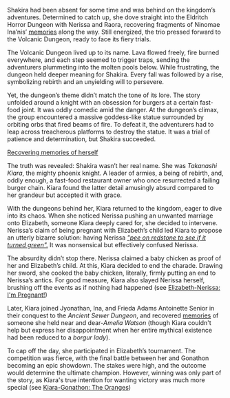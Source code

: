 Shakira had been absent for some time and was behind on the kingdom’s adventures. Determined to catch up, she dove straight into the Eldritch Horror Dungeon with Nerissa and Raora, recovering fragments of Ninomae Ina’nis’ [memories](https://www.youtube.com/live/3cr3DLpyB60?feature=shared\&t=2640) along the way. Still energized, the trio pressed forward to the Volcanic Dungeon, ready to face its fiery trials.

The Volcanic Dungeon lived up to its name. Lava flowed freely, fire burned everywhere, and each step seemed to trigger traps, sending the adventurers plummeting into the molten pools below. While frustrating, the dungeon held deeper meaning for Shakira. Every fall was followed by a rise, symbolizing rebirth and an unyielding will to persevere.

Yet, the dungeon’s theme didn’t match the tone of its lore. The story unfolded around a knight with an obsession for burgers at a certain fast-food joint. It was oddly comedic amid the danger. At the dungeon’s climax, the group encountered a massive goddess-like statue surrounded by orbiting orbs that fired beams of fire. To defeat it, the adventurers had to leap across treacherous platforms to destroy the statue. It was a trial of patience and determination, but Shakira succeeded.

[Recovering memories of herself](#embed:https://www.youtube.com/embed/3cr3DLpyB60?si=Kx0hG8yTKkUwMq1G\&start=7508)

The truth was revealed: Shakira wasn’t her real name. She was *Takanashi Kiara*, the mighty phoenix knight. A leader of armies, a being of rebirth, and, oddly enough, a fast-food restaurant owner who once resurrected a failing burger chain. Kiara found the latter detail amusingly absurd compared to her grandeur but accepted it with grace.

With the dungeons behind her, Kiara returned to the kingdom, eager to dive into its chaos. When she noticed Nerissa pushing an unwanted marriage onto Elizabeth, someone Kiara deeply cared for, she decided to intervene. Nerissa’s claim of being pregnant with Elizabeth’s child led Kiara to propose an utterly bizarre solution: having Nerissa [*"pee on redstone to see if it turned green".*](https://www.youtube.com/live/3cr3DLpyB60?feature=shared\&t=13378) It was nonsensical but effectively confused Nerissa.

The absurdity didn’t stop there. Nerissa claimed a baby chicken as proof of her and Elizabeth’s child. At this, Kiara decided to end the charade. Drawing her sword, she cooked the baby chicken, literally, firmly putting an end to Nerissa’s antics. For good measure, Kiara also slayed Nerissa herself, brushing off the events as if nothing had happened (see [Elizabeth-Nerissa: I'm Pregnant!](#edge:elizabeth-rose-bloodflame-nerissa-ravencroft-right-3-left-2))

Later, Kiara joined Jyonathan, Ina, and Frieda Adams Antoinette Senior in their conquest to the *Ancient Sewer Dungeon*, and recovered [memories](https://www.youtube.com/live/3cr3DLpyB60?feature=shared\&t=10767) of someone she held near and dear-*Amelia Watson* (though Kiara couldn't help but express her disappointment when her entire mythical existence had been reduced to a *borgur lady*).

To cap off the day, she participated in Elizabeth’s tournament. The competition was fierce, with the final battle between her and Gonathon becoming an epic showdown. The stakes were high, and the outcome would determine the ultimate champion. However, winning was only part of the story, as Kiara's true intention for wanting victory was much more special (see [Kiara-Gonathon: The Oranges](#edge:kiara-gonathon-g-top-3-right-1))
